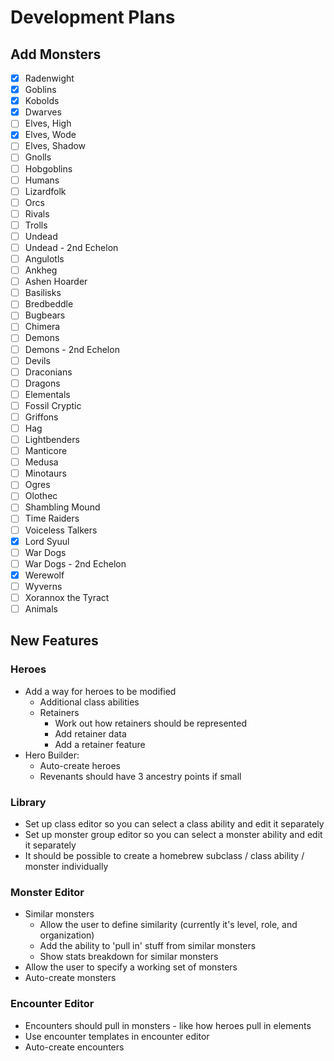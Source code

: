 # Development Plans

## Add Monsters

* [x] Radenwight
* [x] Goblins
* [x] Kobolds
* [x] Dwarves
* [ ] Elves, High
* [x] Elves, Wode
* [ ] Elves, Shadow
* [ ] Gnolls
* [ ] Hobgoblins
* [ ] Humans
* [ ] Lizardfolk
* [ ] Orcs
* [ ] Rivals
* [ ] Trolls
* [ ] Undead
* [ ] Undead - 2nd Echelon
* [ ] Angulotls
* [ ] Ankheg
* [ ] Ashen Hoarder
* [ ] Basilisks
* [ ] Bredbeddle
* [ ] Bugbears
* [ ] Chimera
* [ ] Demons
* [ ] Demons - 2nd Echelon
* [ ] Devils
* [ ] Draconians
* [ ] Dragons
* [ ] Elementals
* [ ] Fossil Cryptic
* [ ] Griffons
* [ ] Hag
* [ ] Lightbenders
* [ ] Manticore
* [ ] Medusa
* [ ] Minotaurs
* [ ] Ogres
* [ ] Olothec
* [ ] Shambling Mound
* [ ] Time Raiders
* [ ] Voiceless Talkers
* [x] Lord Syuul
* [ ] War Dogs
* [ ] War Dogs - 2nd Echelon
* [x] Werewolf
* [ ] Wyverns
* [ ] Xorannox the Tyract
* [ ] Animals

## New Features

### Heroes

* Add a way for heroes to be modified
  * Additional class abilities
  * Retainers
    * Work out how retainers should be represented
    * Add retainer data
    * Add a retainer feature
* Hero Builder:
  * Auto-create heroes
  * Revenants should have 3 ancestry points if small

### Library

* Set up class editor so you can select a class ability and edit it separately
* Set up monster group editor so you can select a monster ability and edit it separately
* It should be possible to create a homebrew subclass / class ability / monster individually

### Monster Editor

* Similar monsters
  * Allow the user to define similarity (currently it's level, role, and organization)
  * Add the ability to 'pull in' stuff from similar monsters
  * Show stats breakdown for similar monsters
* Allow the user to specify a working set of monsters
* Auto-create monsters

### Encounter Editor

* Encounters should pull in monsters - like how heroes pull in elements
* Use encounter templates in encounter editor
* Auto-create encounters
